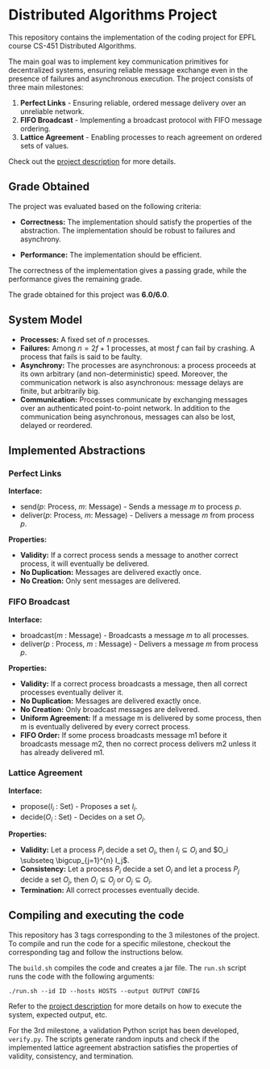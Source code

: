 
# Distributed Algorithms Project
This repository contains the implementation  of the coding project for EPFL course CS-451 Distributed Algorithms.

The main goal was to implement key communication primitives for decentralized systems, ensuring reliable message exchange even in the presence of failures and asynchronous execution. The project consists of three main milestones:

1. **Perfect Links** - Ensuring reliable, ordered message delivery over an unreliable network.
2. **FIFO Broadcast** - Implementing a broadcast protocol with FIFO message ordering.
3. **Lattice Agreement** - Enabling processes to reach agreement on ordered sets of values.

Check out the [project description](./ProjectDescription.pdf) for more details.

## Grade Obtained
The project was evaluated based on the following criteria:
- **Correctness:** The implementation should satisfy the properties of the abstraction. The implementation should be robust to failures and asynchrony.

- **Performance:** The implementation should be efficient. 

The correctness of the implementation gives a passing grade, while the performance gives the remaining grade. 

The grade obtained for this project was **6.0/6.0**.

## System Model

- **Processes:** A fixed set of $n$ processes.
- **Failures:** Among $n = 2f + 1$ processes, at most $f$ can fail by crashing. A process that fails is said to be faulty.
- **Asynchrony:** The processes are asynchronous: a process proceeds at its own arbitrary (and non-deterministic)
speed. Moreover, the communication network is also asynchronous: message delays are finite, but arbitrarily
big.
- **Communication:** Processes communicate by exchanging messages over an authenticated point-to-point
network. In addition to the communication being asynchronous, messages can also be lost, delayed or
reordered.

## Implemented Abstractions

### Perfect Links

**Interface:**
- send($p$: Process, $m$: Message) - Sends a message $m$ to process $p$.
- deliver($p$: Process, $m$: Message) - Delivers a message $m$ from process $p$.


**Properties:**
- **Validity:** If a correct process sends a message to another correct process, it will eventually be delivered.
- **No Duplication:** Messages are delivered exactly once.
- **No Creation:** Only sent messages are delivered.

### FIFO Broadcast

**Interface:** 
- broadcast($m$ : Message) - Broadcasts a message $m$ to all processes.
- deliver($p$ : Process, $m$ : Message) - Delivers a message $m$ from process $p$.


**Properties:**
- **Validity:** If a correct process broadcasts a message, then all correct processes eventually deliver it.
- **No Duplication:** Messages are delivered exactly once.
- **No Creation:** Only broadcast messages are delivered.
- **Uniform Agreement:** If a message m is delivered by some process,
then m is eventually delivered by every correct process.
- **FIFO Order:** If some process broadcasts message m1 before it broadcasts message m2, then
no correct process delivers m2 unless it has already delivered m1.

### Lattice Agreement

**Interface:**
- propose($I_i$ : Set) - Proposes a set $I_i$.
- decide($O_i$ : Set) - Decides on a set $O_i$.

**Properties:**
- **Validity:** Let a process $P_i$ decide a set $O_i$, then $I_i \subseteq O_i$ and $O_i \subseteq \bigcup_{j=1}^{n} I_j$.
- **Consistency:** Let a process $P_i$ decide a set $O_i$ and let a process $P_j$ decide a set $O_j$, then $O_i \subseteq O_j$ or $O_j \subseteq O_i$.
- **Termination:** All correct processes eventually decide.


## Compiling and executing the code
This repository has 3 tags corresponding to the 3 milestones of the project. To compile and run the code for a specific milestone, checkout the corresponding tag and follow the instructions below.

The `build.sh` compiles the code and creates a jar file. The `run.sh` script runs the code with the following arguments:

`./run.sh --id ID --hosts HOSTS --output OUTPUT CONFIG`

Refer to the [project description](./ProjectDescription.pdf) for more details on how to execute the system, expected output, etc.

For the 3rd milestone, a validation Python script has been developed, `verify.py`.  The scripts generate random inputs and check if the implemented lattice agreement abstraction satisfies the properties of validity, consistency, and termination.
